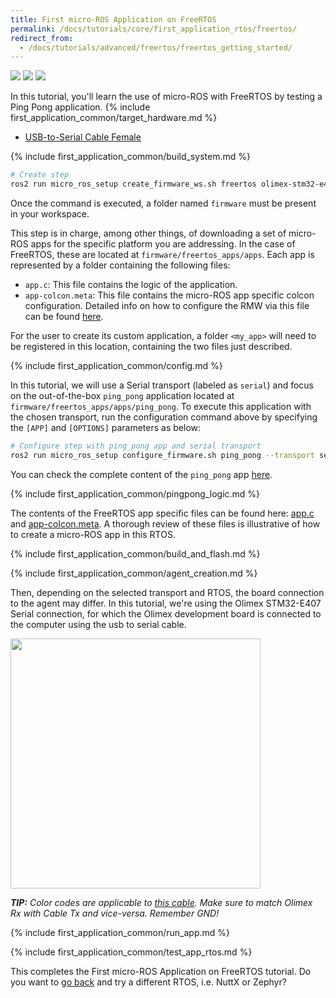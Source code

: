 ```yaml
---
title: First micro-ROS Application on FreeRTOS
permalink: /docs/tutorials/core/first_application_rtos/freertos/
redirect_from:
  - /docs/tutorials/advanced/freertos/freertos_getting_started/
---
```


<img src="https://img.shields.io/badge/Tested_on-Foxy-green" style="display:inline"/> <img src="https://img.shields.io/badge/Tested_on-Galactic-green" style="display:inline"/> <img src="https://img.shields.io/badge/Tested_on-Rolling-green" style="display:inline"/>

In this tutorial, you'll learn the use of micro-ROS with FreeRTOS by testing a Ping Pong application.
{% include first_application_common/target_hardware.md %}
* [USB-to-Serial Cable Female](https://www.olimex.com/Products/Components/Cables/USB-Serial-Cable/USB-SERIAL-F/)

{% include first_application_common/build_system.md %}

```bash
# Create step
ros2 run micro_ros_setup create_firmware_ws.sh freertos olimex-stm32-e407
```

Once the command is executed, a folder named `firmware` must be present in your workspace.

This step is in charge, among other things, of downloading a set of micro-ROS apps for the specific platform you are
addressing.
In the case of FreeRTOS, these are located at `firmware/freertos_apps/apps`.
Each app is represented by a folder containing the following files:

* `app.c`: This file contains the logic of the application.
* `app-colcon.meta`: This file contains the micro-ROS app specific colcon configuration. Detailed info on how to
  configure the RMW via this file can be found
  [here](/docs/tutorials/advanced/microxrcedds_rmw_configuration/).

For the user to create its custom application, a folder `<my_app>` will need to be registered in this location,
containing the two files just described.

{% include first_application_common/config.md %}

In this tutorial, we will use a Serial transport (labeled as `serial`) and focus on the out-of-the-box `ping_pong`
application located at `firmware/freertos_apps/apps/ping_pong`. To execute this application with the chosen transport,
run the configuration command above by specifying the `[APP]` and `[OPTIONS]` parameters as below:

```bash
# Configure step with ping_pong app and serial transport
ros2 run micro_ros_setup configure_firmware.sh ping_pong --transport serial
```

You can check the complete content of the `ping_pong` app
[here](https://github.com/micro-ROS/freertos_apps/tree/foxy/apps/ping_pong).

{% include first_application_common/pingpong_logic.md %}

The contents of the FreeRTOS app specific files can be found here:
[app.c](https://github.com/micro-ROS/freertos_apps/blob/foxy/apps/ping_pong/app.c) and
[app-colcon.meta](https://github.com/micro-ROS/freertos_apps/blob/foxy/apps/ping_pong/app-colcon.meta).
A thorough review of these files is illustrative of how to create a micro-ROS app in this RTOS.

{% include first_application_common/build_and_flash.md %}

{% include first_application_common/agent_creation.md %}

Then, depending on the selected transport and RTOS, the board connection to the agent may differ.
In this tutorial, we're using the Olimex STM32-E407 Serial connection, for which the Olimex development board is
connected to the computer using the usb to serial cable.

<img width="400" style="padding-right: 25px;" src="../imgs/5.jpg">

***TIP:** Color codes are applicable to
[this cable](https://www.olimex.com/Products/Components/Cables/USB-Serial-Cable/USB-SERIAL-F/).
Make sure to match Olimex Rx with Cable Tx and vice-versa. Remember GND!*

{% include first_application_common/run_app.md %}

{% include first_application_common/test_app_rtos.md %}

This completes the First micro-ROS Application on FreeRTOS tutorial. Do you want to [go back](../) and try a different RTOS, i.e. NuttX or Zephyr?
